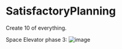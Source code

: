 # SatisfactoryPlanning

Create 10 of everything. 

Space Elevator phase 3: 
![image](https://user-images.githubusercontent.com/8389039/222414391-c6d75f90-849a-4912-bc73-2a87f83f7eef.png)
